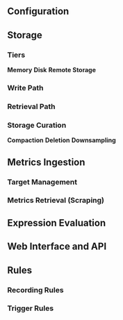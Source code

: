 ## Configuration
## Storage
### Tiers
**Memory**
**Disk**
**Remote Storage**
### Write Path
### Retrieval Path
### Storage Curation
**Compaction**
**Deletion**
**Downsampling**
## Metrics Ingestion
### Target Management
### Metrics Retrieval (Scraping)
## Expression Evaluation
## Web Interface and API
## Rules
### Recording Rules
### Trigger Rules